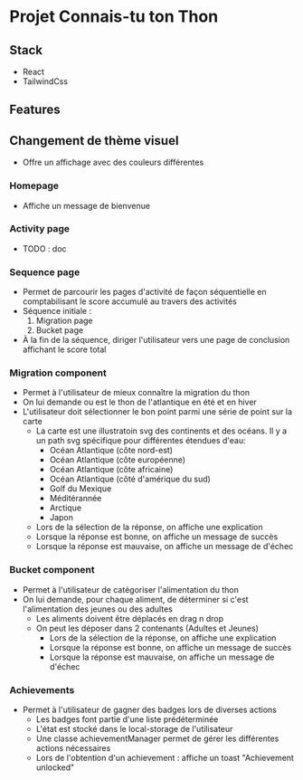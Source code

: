 # Projet Connais-tu ton Thon

## Stack
- React
- TailwindCss

## Features
## Changement de thème visuel
- Offre un affichage avec des couleurs différentes

### Homepage
- Affiche un message de bienvenue

### Activity page
- TODO : doc

### Sequence page
- Permet de parcourir les pages d'activité de façon séquentielle en comptabilisant le score accumulé au travers des activités
- Séquence initiale : 
  1. Migration page
  2. Bucket page
- À la fin de la séquence, diriger l'utilisateur vers une page de conclusion affichant le score total

### Migration component
- Permet à l'utilisateur de mieux connaître la migration du thon
- On lui demande ou est le thon de l'atlantique en été et en hiver
- L'utilisateur doit sélectionner le bon point parmi une série de point sur la carte
  - La carte est une illustratoin svg des continents et des océans. Il y a un path svg spécifique pour différentes étendues d'eau:
    - Océan Atlantique (côte nord-est)
    - Océan Atlantique (côte européenne)
    - Océan Atlantique (côte africaine)
    - Océan Atlantique (côté d'amérique du sud)
    - Golf du Mexique
    - Méditérannée
    - Arctique
    - Japon
  - Lors de la sélection de la réponse, on affiche une explication
  - Lorsque la réponse est bonne, on affiche un message de succès
  - Lorsque la réponse est mauvaise, on affiche un message de d'échec

### Bucket component
- Permet à l'utilisateur de catégoriser l'alimentation du thon
- On lui demande, pour chaque aliment, de déterminer si c'est l'alimentation des jeunes ou des adultes
  - Les aliments doivent être déplacés en drag n drop
  - On peut les déposer dans 2 contenants (Adultes et Jeunes)
    - Lors de la sélection de la réponse, on affiche une explication
    - Lorsque la réponse est bonne, on affiche un message de succès
    - Lorsque la réponse est mauvaise, on affiche un message de d'échec

### Achievements
- Permet à l'utilisateur de gagner des badges lors de diverses actions
  - Les badges font partie d'une liste prédéterminée
  - L'état est stocké dans le local-storage de l'utilisateur
  - Une classe achievementManager permet de gérer les différentes actions nécessaires
  - Lors de l'obtention d'un achievement : affiche un toast "Achievement unlocked"
